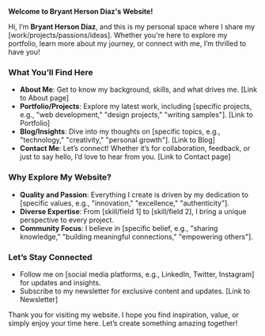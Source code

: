**Welcome to Bryant Herson Diaz's Website!**

Hi, I’m **Bryant Herson Diaz**, and this is my personal space where I share my [work/projects/passions/ideas]. Whether you're here to explore my portfolio, learn more about my journey, or connect with me, I’m thrilled to have you!

### **What You’ll Find Here**
- **About Me**: Get to know my background, skills, and what drives me. [Link to About page]
- **Portfolio/Projects**: Explore my latest work, including [specific projects, e.g., "web development," "design projects," "writing samples"]. [Link to Portfolio]
- **Blog/Insights**: Dive into my thoughts on [specific topics, e.g., "technology," "creativity," "personal growth"]. [Link to Blog]
- **Contact Me**: Let’s connect! Whether it’s for collaboration, feedback, or just to say hello, I’d love to hear from you. [Link to Contact page]

### **Why Explore My Website?**
- **Quality and Passion**: Everything I create is driven by my dedication to [specific values, e.g., "innovation," "excellence," "authenticity"].
- **Diverse Expertise**: From [skill/field 1] to [skill/field 2], I bring a unique perspective to every project.
- **Community Focus**: I believe in [specific belief, e.g., "sharing knowledge," "building meaningful connections," "empowering others"].

### **Let’s Stay Connected**
- Follow me on [social media platforms, e.g., LinkedIn, Twitter, Instagram] for updates and insights.
- Subscribe to my newsletter for exclusive content and updates. [Link to Newsletter]

Thank you for visiting my website. I hope you find inspiration, value, or simply enjoy your time here. Let’s create something amazing together!